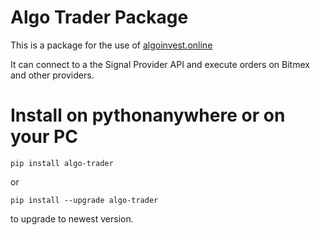 # Algo Trader Package

This is a package for the use of [algoinvest.online](https://www.algoinvst.online)

It can connect to a the Signal Provider API and execute orders on Bitmex and other providers.

# Install on pythonanywhere or on your PC

```
pip install algo-trader
```

or

```
pip install --upgrade algo-trader
```

to upgrade to newest version.